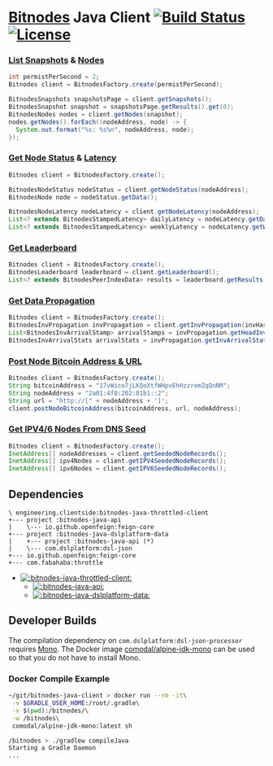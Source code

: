 # [Bitnodes](https://bitnodes.21.co/api/) Java Client [![Build Status](https://travis-ci.org/client-side/bitnodes-java-client.svg?branch=master)](https://travis-ci.org/client-side/bitnodes-java-client)  [![License](http://img.shields.io/badge/license-Apache--2-blue.svg?style=flat) ](http://www.apache.org/licenses/LICENSE-2.0)

### [List Snapshots](https://bitnodes.21.co/api/#list-snapshots) & [Nodes](https://bitnodes.21.co/api/#list-nodes)
```java
int permistPerSecond = 2;
Bitnodes client = BitnodesFactory.create(permistPerSecond);

BitnodesSnapshots snapshotsPage = client.getSnapshots();
BitnodesSnapshot snapshot = snapshotsPage.getResults().get(0);
BitnodesNodes nodes = client.getNodes(snapshot);
nodes.getNodes().forEach((nodeAddress, node) -> {
  System.out.format("%s: %s%n", nodeAddress, node);
});
```

### [Get Node Status](https://bitnodes.21.co/api/#node-status) & [Latency](https://bitnodes.21.co/api/#node-latency)
```java
Bitnodes client = BitnodesFactory.create();

BitnodesNodeStatus nodeStatus = client.getNodeStatus(nodeAddress);
BitnodesNode node = nodeStatus.getData();

BitnodesNodeLatency nodeLatency = client.getNodeLatency(nodeAddress);
List<? extends BitnodesStampedLatency> dailyLatency = nodeLatency.getDailyLatency();
List<? extends BitnodesStampedLatency> weeklyLatency = nodeLatency.getWeeklyLatency();
```

### [Get Leaderboard](https://bitnodes.21.co/api/#leaderboard)
```java
Bitnodes client = BitnodesFactory.create();
BitnodesLeaderboard leaderboard = client.getLeaderboard();
List<? extends BitnodesPeerIndexData> results = leaderboard.getResults();
```

### [Get Data Propagation](https://bitnodes.21.co/api/#data-propagation)
```java
Bitnodes client = BitnodesFactory.create();
BitnodesInvPropagation invPropagation = client.getInvPropagation(invHash);
List<BitnodesInvArrivalStamp> arrivalStamps = invPropagation.getHeadInvArrival();
BitnodesInvArrivalStats arrivalStats = invPropagation.getInvArrivalStats();
```

### [Post Node Bitcoin Address & URL](https://bitnodes.21.co/api/#node-bitcoin-address)
```java
Bitnodes client = BitnodesFactory.create();
String bitcoinAddress = "17vWico7jLKQoXtfWHpvEhHzzremZqQnNM";
String nodeAddress = "2a01:4f8:202:81b1::2";
String url = "http://[" + nodeAddress + ']';
client.postNodeBitcoinAddress(bitcoinAddress, url, nodeAddress);
```

### [Get IPV4/6 Nodes From DNS Seed](https://bitnodes.21.co/api/#dns-seeder)
```java
Bitnodes client = BitnodesFactory.create();
InetAddress[] nodeAddresses = client.getSeededNodeRecords();
InetAddress[] ipv4Nodes = client.getIPV4SeededNodeRecords();
InetAddress[] ipv6Nodes = client.getIPV6SeededNodeRecords();
```

## Dependencies

```
\ engineering.clientside:bitnodes-java-throttled-client
+--- project :bitnodes-java-api
|    \--- io.github.openfeign:feign-core
+--- project :bitnodes-java-dslplatform-data
|    +--- project :bitnodes-java-api (*)
|    \--- com.dslplatform:dsl-json
+--- io.github.openfeign:feign-core
+--- com.fabahaba:throttle
```

* [![:bitnodes-java-throttled-client:](https://api.bintray.com/packages/client-side/clients/bitnodes-java-throttled-client/images/download.svg) ](https://bintray.com/client-side/clients/bitnodes-java-throttled-client/_latestVersion)
  * [![:bitnodes-java-api:](https://api.bintray.com/packages/client-side/clients/bitnodes-java-api/images/download.svg) ](https://bintray.com/client-side/clients/bitnodes-java-api/_latestVersion)
  * [![:bitnodes-java-dslplatform-data:](https://api.bintray.com/packages/client-side/clients/bitnodes-java-dslplatform-data/images/download.svg) ](https://bintray.com/client-side/clients/bitnodes-java-dslplatform-data/_latestVersion)

## Developer Builds

The compilation dependency on `com.dslplatform:dsl-json-processor` requires [Mono](http://www.mono-project.com/).  The Docker image [comodal/alpine-jdk-mono](https://hub.docker.com/r/comodal/alpine-jdk-mono/) can be used so that you do not have to install Mono.

### Docker Compile Example
```sh
~/git/bitnodes-java-client > docker run --rm -it\
 -v $GRADLE_USER_HOME:/root/.gradle\
 -v $(pwd):/bitnodes/\
 -w /bitnodes\
 comodal/alpine-jdk-mono:latest sh

/bitnodes > ./gradlew compileJava
Starting a Gradle Daemon
...
```
